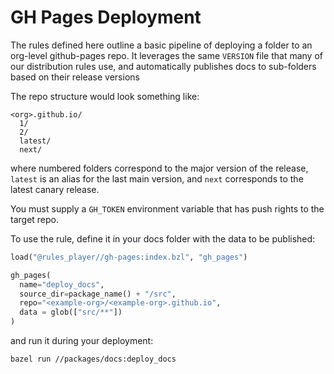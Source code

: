# GH Pages Deployment

The rules defined here outline a basic pipeline of deploying a folder to an org-level github-pages repo.
It leverages the same `VERSION` file that many of our distribution rules use, and automatically publishes docs to sub-folders based on their release versions

The repo structure would look something like:

```
<org>.github.io/
  1/
  2/
  latest/
  next/
```

where numbered folders correspond to the major version of the release, `latest` is an alias for the last main version, and `next` corresponds to the latest canary release.

You must supply a `GH_TOKEN` environment variable that has push rights to the target repo.


To use the rule, define it in your docs folder with the data to be published: 

```python
load("@rules_player//gh-pages:index.bzl", "gh_pages")

gh_pages(
  name="deploy_docs",
  source_dir=package_name() + "/src",
  repo="<example-org>/<example-org>.github.io",
  data = glob(["src/**"])
)
```

and run it during your deployment:

```sh
bazel run //packages/docs:deploy_docs
```
